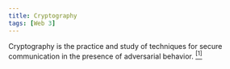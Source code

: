 ```yaml
---
title: Cryptography
tags: [Web 3]
---
```


Cryptography is the practice and study of techniques for secure communication in the presence of adversarial behavior. [<sup>[1]</sup>]({{page.links[0]}})